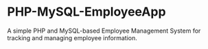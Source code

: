 # PHP-MySQL-EmployeeApp
A simple PHP and MySQL-based Employee Management System for tracking and managing employee information. 
